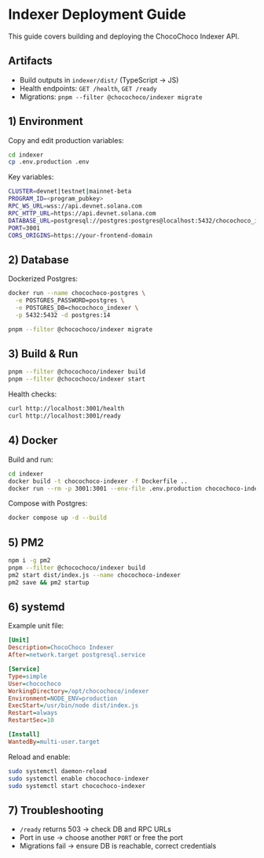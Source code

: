 # Indexer Deployment Guide

This guide covers building and deploying the ChocoChoco Indexer API.

## Artifacts
- Build outputs in `indexer/dist/` (TypeScript → JS)
- Health endpoints: `GET /health`, `GET /ready`
- Migrations: `pnpm --filter @chocochoco/indexer migrate`

## 1) Environment

Copy and edit production variables:

```bash
cd indexer
cp .env.production .env
```

Key variables:

```bash
CLUSTER=devnet|testnet|mainnet-beta
PROGRAM_ID=<program_pubkey>
RPC_WS_URL=wss://api.devnet.solana.com
RPC_HTTP_URL=https://api.devnet.solana.com
DATABASE_URL=postgresql://postgres:postgres@localhost:5432/chocochoco_indexer
PORT=3001
CORS_ORIGINS=https://your-frontend-domain
```

## 2) Database

Dockerized Postgres:

```bash
docker run --name chocochoco-postgres \
  -e POSTGRES_PASSWORD=postgres \
  -e POSTGRES_DB=chocochoco_indexer \
  -p 5432:5432 -d postgres:14

pnpm --filter @chocochoco/indexer migrate
```

## 3) Build & Run

```bash
pnpm --filter @chocochoco/indexer build
pnpm --filter @chocochoco/indexer start
```

Health checks:

```bash
curl http://localhost:3001/health
curl http://localhost:3001/ready
```

## 4) Docker

Build and run:

```bash
cd indexer
docker build -t chocochoco-indexer -f Dockerfile ..
docker run --rm -p 3001:3001 --env-file .env.production chocochoco-indexer
```

Compose with Postgres:

```bash
docker compose up -d --build
```

## 5) PM2

```bash
npm i -g pm2
pnpm --filter @chocochoco/indexer build
pm2 start dist/index.js --name chocochoco-indexer
pm2 save && pm2 startup
```

## 6) systemd

Example unit file:

```ini
[Unit]
Description=ChocoChoco Indexer
After=network.target postgresql.service

[Service]
Type=simple
User=chocochoco
WorkingDirectory=/opt/chocochoco/indexer
Environment=NODE_ENV=production
ExecStart=/usr/bin/node dist/index.js
Restart=always
RestartSec=10

[Install]
WantedBy=multi-user.target
```

Reload and enable:

```bash
sudo systemctl daemon-reload
sudo systemctl enable chocochoco-indexer
sudo systemctl start chocochoco-indexer
```

## 7) Troubleshooting
- `/ready` returns 503 → check DB and RPC URLs
- Port in use → choose another `PORT` or free the port
- Migrations fail → ensure DB is reachable, correct credentials

